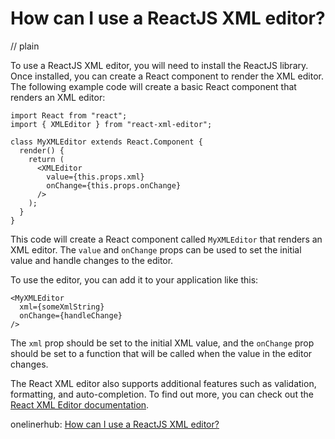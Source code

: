 # How can I use a ReactJS XML editor?
// plain

To use a ReactJS XML editor, you will need to install the ReactJS library. Once installed, you can create a React component to render the XML editor. The following example code will create a basic React component that renders an XML editor:

```
import React from "react";
import { XMLEditor } from "react-xml-editor";

class MyXMLEditor extends React.Component {
  render() {
    return (
      <XMLEditor
        value={this.props.xml}
        onChange={this.props.onChange}
      />
    );
  }
}
```

This code will create a React component called `MyXMLEditor` that renders an XML editor. The `value` and `onChange` props can be used to set the initial value and handle changes to the editor.

To use the editor, you can add it to your application like this:

```
<MyXMLEditor
  xml={someXmlString}
  onChange={handleChange}
/>
```

The `xml` prop should be set to the initial XML value, and the `onChange` prop should be set to a function that will be called when the value in the editor changes.

The React XML editor also supports additional features such as validation, formatting, and auto-completion. To find out more, you can check out the [React XML Editor documentation](https://github.com/vkbansal/react-xml-editor).

onelinerhub: [How can I use a ReactJS XML editor?](https://onelinerhub.com/reactjs/how-can-i-use-a-reactjs-xml-editor)